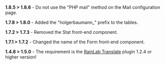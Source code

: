 __1.8.5 > 1.8.6__ - Do not use the "PHP mail" method on the Mail configuration page.

__1.7.8 > 1.8.0__ - Added the "holgerbaumann_" prefix to the tables.

__1.7.2 > 1.7.3__ - Removed the Stat front-end component.

__1.7.1 > 1.7.2__ - Changed the name of the Form front-end component.

__1.4.8 > 1.5.0__ - The requirement is the [RainLab Translate](http://octobercms.com/plugin/rainlab-translate) plugin 1.2.4 or higher version!
